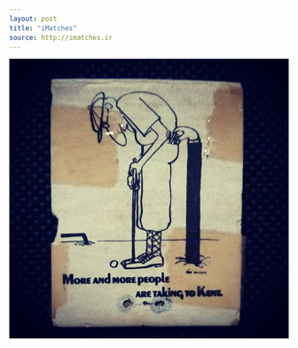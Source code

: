 ```yaml
---
layout: post
title: "iMatches"
source: http://imatches.ir
---
```


<img src="../assets/img/matches/matches-2.jpg">
